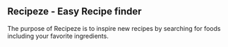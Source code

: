 ## Recipeze - Easy Recipe finder

The purpose of Recipeze is to inspire new recipes by searching for foods including your favorite ingredients. 

